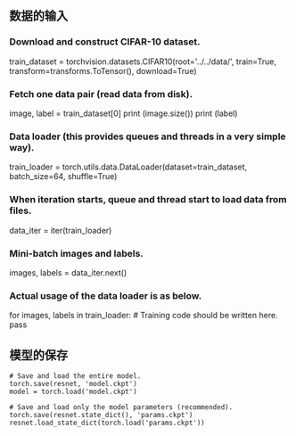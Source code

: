 ## 数据的输入

### Download and construct CIFAR-10 dataset.
train_dataset = torchvision.datasets.CIFAR10(root='../../data/',
                                             train=True, 
                                             transform=transforms.ToTensor(),
                                             download=True)

### Fetch one data pair (read data from disk).
image, label = train_dataset[0]
print (image.size())
print (label)

### Data loader (this provides queues and threads in a very simple way).
train_loader = torch.utils.data.DataLoader(dataset=train_dataset,
                                           batch_size=64, 
                                           shuffle=True)

### When iteration starts, queue and thread start to load data from files.
data_iter = iter(train_loader)

### Mini-batch images and labels.
images, labels = data_iter.next()

### Actual usage of the data loader is as below.
for images, labels in train_loader:
    # Training code should be written here.
    pass



## 模型的保存

	# Save and load the entire model.
	torch.save(resnet, 'model.ckpt')
	model = torch.load('model.ckpt')

	# Save and load only the model parameters (recommended).
	torch.save(resnet.state_dict(), 'params.ckpt')
	resnet.load_state_dict(torch.load('params.ckpt'))
